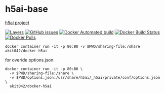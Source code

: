 # h5ai-base

[h5ai project](https://larsjung.de/h5ai/)

[![Layers](https://images.microbadger.com/badges/image/pad92/docker-h5ai.svg)](https://microbadger.com/images/pad92/docker-h5ai) [![GitHub issues](https://img.shields.io/github/issues/pad92/docker-docker-h5ai.svg)](https://github.com/pad92/docker-docker-h5ai) [![Docker Automated build](https://img.shields.io/docker/automated/pad92/docker-h5ai.svg?maxAge=2592000)](https://hub.docker.com/r/pad92/docker-h5ai/) [![Docker Build Status](https://img.shields.io/docker/build/pad92/docker-h5ai.svg?maxAge=2592000)](https://hub.docker.com/r/pad92/docker-h5ai/) [![Docker Pulls](https://img.shields.io/docker/pulls/pad92/docker-h5ai.svg)](https://hub.docker.com/r/pad92/docker-h5ai/)

```
docker container run -it -p 80:80 -v $PWD/sharing-file:/share akit042/docker-h5ai
```

for overide options.json

```
docker container run -it -p 80:80 \
  -v $PWD/sharing-file:/share \
  -v $PWD/options.json:/usr/share/h5ai/_h5ai/private/conf/options.json \
  akit042/docker-h5ai
```
